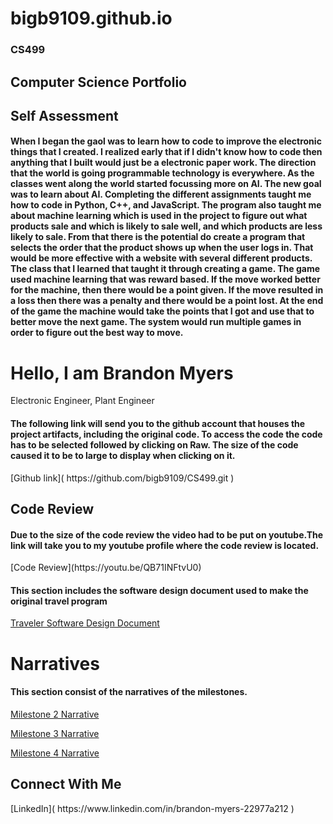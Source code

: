 # bigb9109.github.io
### CS499

<h2> Computer Science Portfolio</h2>

<h2>Self Assessment</h2>
<h4>When I began the gaol was to learn how to code to improve the electronic things that I created. I realized early that if I didn't know how to code then anything that I built would just be a electronic paper work. The direction that the world is going programmable technology is everywhere. As the classes went along the world started focussing more on AI. The new goal was to learn about AI. Completing the different assignments taught me how to code in Python, C++, and JavaScript. The program also taught me about machine learning which is used in the project to figure out what products sale and which is likely to sale well, and which products are less likely to sale. From that there is the potential do create a program that selects the order that the product shows up when the user logs in. That would be more effective with a website with several different products. The class that I learned that taught it through creating a game. The game used machine learning that was reward based. If the move worked better for the machine, then there would be a point given. If the move resulted in a loss then there was a penalty and there would be a point lost. At the end of the game the machine would take the points that I got and use that to better move the next game. The system would run multiple games in order to figure out the best way to move.    </h4>

<h1>Hello, I am Brandon Myers</h1> <a> Electronic Engineer</a>, <a> Plant Engineer</a>

<h4>The following link will send you to the github account that houses the project artifacts, including the original code. To access the code the code has to be selected followed by clicking on Raw. The size of the code caused it to be to large to display when clicking on it.</h4>
[Github link]( https://github.com/bigb9109/CS499.git ) 

<h2> Code Review</h2>
<h4>Due to the size of the code review the video had to be put on youtube.The link will take you to my youtube profile where the code review is located.</h4>
[Code Review](https://youtu.be/QB71INFtvU0)

<h4>This section includes the software design document used to make the original travel program</h4>

[Traveler Software Design Document](https://view.officeapps.live.com/op/view.aspx?src=https%3A%2F%2Fraw.githubusercontent.com%2Fbigb9109%2FCS499%2Frefs%2Fheads%2Fmain%2FCS%2520465%2520Software%2520Design%2520Document.docx&wdOrigin=BROWSELINK)
  
<h1>Narratives</h1>
<h4>This section consist of the narratives of the milestones.</h4>

[Milestone 2 Narrative](https://view.officeapps.live.com/op/view.aspx?src=https%3A%2F%2Fraw.githubusercontent.com%2Fbigb9109%2FCS499%2Frefs%2Fheads%2Fmain%2FWeek%25203%2520narrative.docx&wdOrigin=BROWSELINK)

[Milestone 3 Narrative](https://view.officeapps.live.com/op/view.aspx?src=https%3A%2F%2Fraw.githubusercontent.com%2Fbigb9109%2FCS499%2Frefs%2Fheads%2Fmain%2Fmilestone%25203.docx&wdOrigin=BROWSELINK)

[Milestone 4 Narrative](https://view.officeapps.live.com/op/view.aspx?src=https%3A%2F%2Fraw.githubusercontent.com%2Fbigb9109%2FCS499%2Frefs%2Fheads%2Fmain%2FMilestone%25204.docx&wdOrigin=BROWSELINK)




<h2> Connect With Me </h2>
[LinkedIn]( https://www.linkedin.com/in/brandon-myers-22977a212 )
